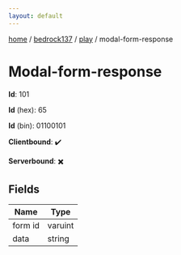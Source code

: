```yaml
---
layout: default
---
```


[home](/)  /  [bedrock137](/protocol/bedrock137)  /  [play](/protocol/bedrock137/play)  /  modal-form-response

# Modal-form-response

**Id**: 101

**Id** (hex): 65

**Id** (bin): 01100101

**Clientbound**: ✔️

**Serverbound**: ✖️

## Fields

Name | Type
---|---
form id | varuint
data | string

